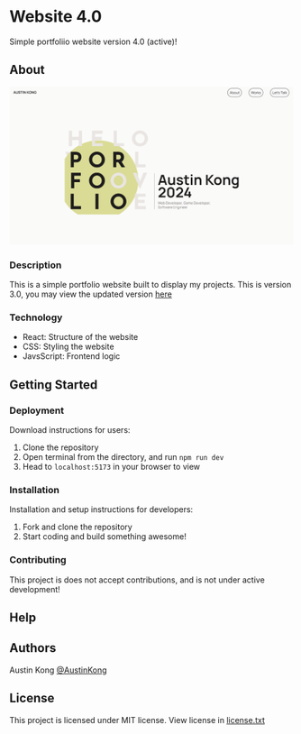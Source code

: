 # Website 4.0
<!--A simple catchy description-->
Simple portfoliio website version 4.0 (active)!
## About
<!--An image to show your project-->
![Image](landing.png)
### Description
<!--In depth description, add more subtitles as necessary-->
This is a simple portfolio website built to display my projects. This is version 3.0, you may view the updated version [here](https://austinkong.github.io/Website/)
### Technology
<!--The tech stack used, with simple descriptions of what each thing does-->
* React: Structure of the website
* CSS: Styling the website
* JavsScript: Frontend logic
## Getting Started
### Deployment
<!--Download instructions for users for the program, not developers-->
Download instructions for users:
1. Clone the repository
2. Open terminal from the directory, and run `npm run dev`
3. Head to `localhost:5173` in your browser to view
### Installation
<!--Installation and setup instructions for developers-->
Installation and setup instructions for developers:
1. Fork and clone the repository
2. Start coding and build something awesome!
### Contributing
<!--Talk about state of project. Instructions to forking and developing.-->
This project is does not accept contributions, and is not under active development!
## Help
## Authors
<!--List of authors with links to their GitHub-->
Austin Kong [@AustinKong](https://github.com/AustinKong)
## License
<!--Simple description of license, linked to license.txt file-->
This project is licensed under MIT license. View license in [license.txt](license.txt)
